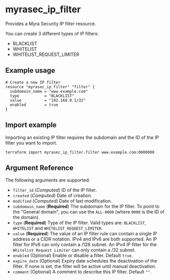 # myrasec_ip_filter

Provides a Myra Security IP filter resource.

You can create 3 different types of IP filters:
* BLACKLIST
* WHITELIST
* WHITELIST_REQUEST_LIMITER

## Example usage

```hcl
# Create a new IP filter
resource "myrasec_ip_filter" "filter" {
  subdomain_name = "www.example.com"
  type           = "BLACKLIST"
  value          = "192.168.0.1/32"
  enabled        = true
}
```

## Import example
Importing an existing IP filter requires the subdomain and the ID of the IP filter you want to import.
```hcl
terraform import myrasec_ip_filter.filter www.example.com:0000000
```

## Argument Reference

The following arguments are supported:

* `filter_id` (*Computed*) ID of the IP filter.
* `created` (*Computed*) Date of creation.
* `modified` (*Computed*) Date of last modification.
* `subdomain_name` (**Required**) The subdomain for the IP filter. To point to the "General domain", you can use the `ALL-0000` (where `0000` is the ID of the domain).
* `type` (**Required**) Type of the IP filter. Valid types are: `BLACKLIST`, `WHITELIST` and `WHITELIST_REQUEST_LIMITER`.
* `value` (**Required**) The value of an IP filter rule can contain a single IP address or a CIDR notation. IPv4 and IPv6 are both supported. An IP filter for IPv6 can only contain a /128 subnet. An IPv4 IP filter for the `Whitelist Request Limiter` can only contain a /32 subnet.
* `enabled` (Optional) Enable or disable a filter. Default `true`.
* `expire_date` (Optional) Expiry date schedules the deactivation of the filter. If none is set, the filter will be active until manual deactivation.
* `comment` (Optional) A comment to describe this IP filter. Default `""`.